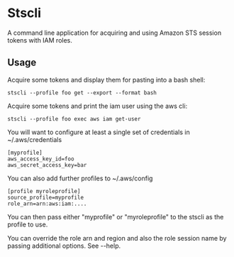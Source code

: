 # Stscli

A command line application for acquiring and using Amazon STS session tokens with IAM roles.

## Usage

Acquire some tokens and display them for pasting into a bash shell:
```
stscli --profile foo get --export --format bash
```

Acquire some tokens and print the iam user using the aws cli:
```
stscli --profile foo exec aws iam get-user
```

You will want to configure at least a single set of credentials in ~/.aws/credentials

```
[myprofile]
aws_access_key_id=foo
aws_secret_access_key=bar
```

You can also add further profiles to ~/.aws/config
```
[profile myroleprofile]
source_profile=myprofile
role_arn=arn:aws:iam:....
```

You can then pass either "myprofile" or "myroleprofile" to the stscli as the profile to use.

You can override the role arn and region and also the role session name by passing additional options. See --help.

